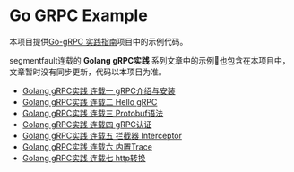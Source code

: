 # Go GRPC Example

本项目提供[Go-gRPC 实践指南](https://github.com/jergoo/go-grpc-practice-guide)项目中的示例代码。

segmentfault连载的 **Golang gRPC实践** 系列文章中的示例也包含在本项目中，文章暂时没有同步更新，代码以本项目为准。

* [Golang gRPC实践 连载一 gRPC介绍与安装](https://segmentfault.com/a/1190000007880647)
* [Golang gRPC实践 连载二 Hello gRPC](https://segmentfault.com/a/1190000007909829)
* [Golang gRPC实践 连载三 Protobuf语法](https://segmentfault.com/a/1190000007917576)
* [Golang gRPC实践 连载四 gRPC认证](https://segmentfault.com/a/1190000007933303)
* [Golang gRPC实践 连载五 拦截器 Interceptor](https://segmentfault.com/a/1190000007997759)
* [Golang gRPC实践 连载六 内置Trace](https://segmentfault.com/a/1190000008087436)  
* [Golang gRPC实践 连载七 http转换](https://segmentfault.com/a/1190000008106582)
